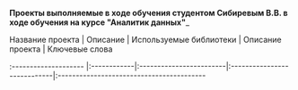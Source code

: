 __Проекты выполняемые в ходе обучения студентом Сибиревым В.В. в ходе обучения на курсе "Аналитик данных"___

Название проекта            | Описание    | Используемые библиотеки | Описание проекта            | Ключевые слова

:--------------------       |:------------|:------------------------|:----------------------------|:-----------------------------------------
